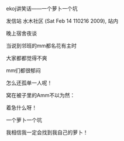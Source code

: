 ekoj讲笑话――一个萝卜一个坑

发信站 水木社区 (Sat Feb 14 110216 2009), 站内



晚上宿舍夜谈

当说到邻班的mm都名花有主时

大家都都觉得不爽

mm们都很郁闷

怎么还孤单一人呢！

窝在被子里的Amm不以为然：

着急什么呀！

一个萝卜一个坑

我相信我一定会找到我自己的萝卜！
